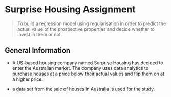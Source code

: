# Surprise Housing Assignment
> To build a regression model using regularisation in order to predict the actual value of the prospective properties and decide whether to invest in them or not.


## General Information

- A US-based housing company named Surprise Housing has decided to enter the Australian market. The company uses data analytics to purchase houses at a price below their actual values and flip them on at a higher price. 

- a data set from the sale of houses in Australia is used for the study.


<!-- You don't have to answer all the questions - just the ones relevant to your project. -->

